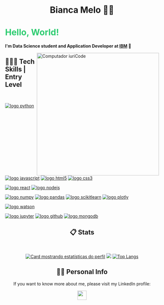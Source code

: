 
<p align="center">
  <h1 align="center">Bianca Melo 🧚‍♀️ </h1>
  <p>
  <strong><h1 style="color: #2ecc71">Hello, World! </h1>

I'm Data Science student and Application Developer at [IBM](@IBM) 🐝
  
</strong>
</p>
</p>
<img src="https://cdn.dribbble.com/users/879147/screenshots/16493341/media/76ebc0a9f90c7a5db44f16e51bf91353.png?compress=1&resize=1200x900&vertical=top" width="400px" align="right" alt="Computador iuriCode">



<h2 align="left"><strong> 👩🏻‍💻 Tech Skills | Entry Level </strong></h2> 
<br/>

[![logo python](https://img.shields.io/badge/python-02569B?style=for-the-badge&logo=python&logoColor=white)](#)
[![logo javascript](https://img.shields.io/badge/JavaScript-F7DF1E?style=for-the-badge&logo=javascript&logoColor=black)](#)
[![logo html5](https://img.shields.io/badge/HTML-ed5700?style=for-the-badge&logo=html5&logoColor=white)](#)
[![logo css3](https://img.shields.io/badge/CSS-007ACC?&style=for-the-badge&logo=css3&logoColor=white)](#)

[![logo react](https://img.shields.io/badge/React-20232A?style=for-the-badge&logo=react&logoColor=61DAFB)](#)
[![logo nodejs](https://img.shields.io/badge/NODE.JS-79b204?style=for-the-badge&logo=node.js&logoColor=white)](#)

[![logo numpy](https://img.shields.io/badge/Numpy-4ba6c9?style=for-the-badge&logo=numpy&logoColor=white)](#)
[![logo pandas](https://img.shields.io/badge/Pandas-11074f?style=for-the-badge&logo=pandas&logoColor=white)](#)
[![logo scikitlearn](https://img.shields.io/badge/scikit--learn-eb9036?style=for-the-badge&logo=scikitlearn&logoColor=white)](#)
[![logo plotly](https://img.shields.io/badge/plotly-3c4c6f?style=for-the-badge&logo=plotly&logoColor=white)](#)


[![logo watson](https://img.shields.io/badge/Watson_Studio-012b66?style=for-the-badge&logo=ibm&logoColor=white)](#)


[![logo jupyter](https://img.shields.io/badge/Jupyter-ED8B00?style=for-the-badge&logo=jupyter&logoColor=white)](#)
[![logo github](https://img.shields.io/badge/GitHub-100000?style=for-the-badge&logo=github&logoColor=white)](#)
[![logo mongodb](https://img.shields.io/badge/MongoDB-4EA94B?style=for-the-badge&logo=mongodb&logoColor=white)](#)



<h2 align="center"><strong> 📋 Stats </strong></h2>
<br/>
<div width="100%" align="center">

[![Card mostrando estatísticas do perfil](http://github-profile-summary-cards.vercel.app/api/cards/profile-details?username=bianca-c-melo&theme=tokyonight)](#)
![](http://github-profile-summary-cards.vercel.app/api/cards/stats?username=bianca-c-melo&theme=tokyonight)
[![Top Langs](https://github-readme-stats.vercel.app/api/top-langs/?username=bianca-c-melo&layout=compact&theme=tokyonight)](https://github.com/anuraghazra/github-readme-stats)
</div>

<div width="100%" align="center">
 
</div>

<div width="100%" align="center">

</div>

<h2 align="center"><strong> 🧍‍♀️ Personal Info </strong></h2>


<p align="center">
  If you want to know more about me, please visit my LinkedIn profile:</p>
  <p align="center">
  <a href="https://br.linkedin.com/in/bianca-c-melo" alt="Gmail"> 
  <img src="https://img.shields.io/badge/linkedin-%230077B5.svg?style=for-the-badge&logo=linkedin&logoColor=white" height="30" align="center"/></a>
</p>  

  <br/>
</p>
 
